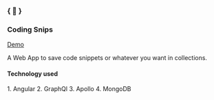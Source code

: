 <h3>{ 🍺 }</h3>
<h3>Coding Snips</h3>

[Demo](https://coding-snips.herokuapp.com)

<p>A Web App to save code snippets or whatever you want in collections.</p>

<h4>Technology used</h4>
1. Angular
2. GraphQl
3. Apollo
4. MongoDB
